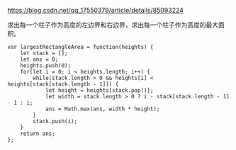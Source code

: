https://blog.csdn.net/qq_17550379/article/details/85093224   

求出每一个柱子作为高度的左边界和右边界，求出每一个柱子作为高度的最大面积。             

```code
var largestRectangleArea = function(heights) {
    let stack = [];
    let ans = 0;
    heights.push(0);
    for(let i = 0; i < heights.length; i++) {
        while(stack.length > 0 && heights[i] < heights[stack[stack.length - 1]]) {
            let height = heights[stack.pop()];
            let width = stack.length > 0 ? i - stack[stack.length - 1] - 1 : i;
            ans = Math.max(ans, width * height);
        }
        stack.push(i);
    }
    return ans;
};

```

